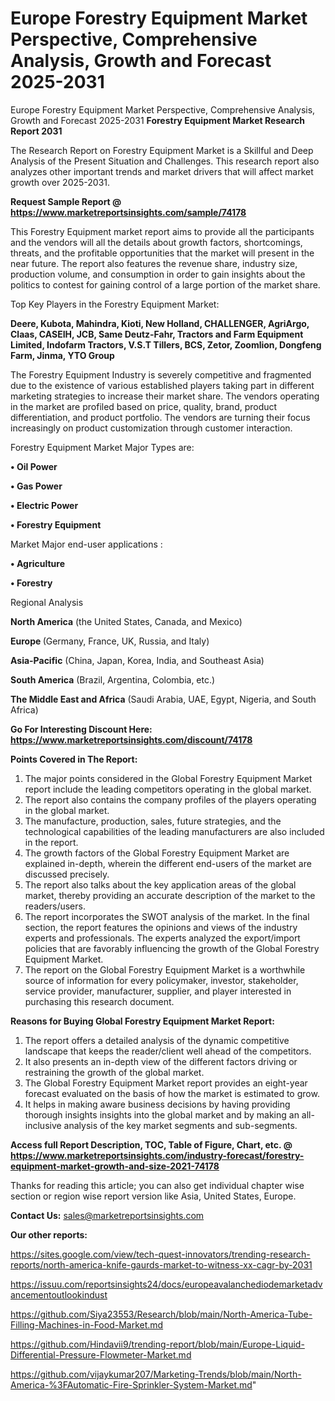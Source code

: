 # Europe Forestry Equipment Market Perspective, Comprehensive Analysis, Growth and Forecast 2025-2031
 Europe Forestry Equipment Market Perspective, Comprehensive Analysis, Growth and Forecast 2025-2031
<strong>Forestry Equipment Market Research Report 2031</strong>

The Research Report on Forestry Equipment Market is a Skillful and Deep Analysis of the Present Situation and Challenges. This research report also analyzes other important trends and market drivers that will affect market growth over 2025-2031.

<strong>Request Sample Report @ <a href=https://www.marketreportsinsights.com/sample/74178>https://www.marketreportsinsights.com/sample/74178</a></strong>

This Forestry Equipment market report aims to provide all the participants and the vendors will all the details about growth factors, shortcomings, threats, and the profitable opportunities that the market will present in the near future. The report also features the revenue share, industry size, production volume, and consumption in order to gain insights about the politics to contest for gaining control of a large portion of the market share.

Top Key Players in the Forestry Equipment Market:

<strong>Deere, Kubota, Mahindra, Kioti, New Holland, CHALLENGER, AgriArgo, Claas, CASEIH, JCB, Same Deutz-Fahr, Tractors and Farm Equipment Limited, Indofarm Tractors, V.S.T Tillers, BCS, Zetor, Zoomlion, Dongfeng Farm, Jinma, YTO Group</strong>

The Forestry Equipment Industry is severely competitive and fragmented due to the existence of various established players taking part in different marketing strategies to increase their market share. The vendors operating in the market are profiled based on price, quality, brand, product differentiation, and product portfolio. The vendors are turning their focus increasingly on product customization through customer interaction.

Forestry Equipment Market Major Types are:

<strong>• Oil Power

• Gas Power

• Electric Power

• Forestry Equipment</strong>

Market Major end-user applications :

<strong>• Agriculture

• Forestry</strong>

Regional Analysis

</u><strong><b>North America</b></strong> (the United States, Canada, and Mexico)

<strong><b>Europe </b></strong>(Germany, France, UK, Russia, and Italy)

<strong><b>Asia-Pacific</b></strong> (China, Japan, Korea, India, and Southeast Asia)

<strong><b>South America</b></strong> (Brazil, Argentina, Colombia, etc.)

<strong><b>The Middle East and Africa</b></strong> (Saudi Arabia, UAE, Egypt, Nigeria, and South Africa)

<strong>Go For Interesting Discount Here: <a href=https://www.marketreportsinsights.com/discount/74178>https://www.marketreportsinsights.com/discount/74178</a></strong>

<strong>Points Covered in The Report:</strong>
<ol>
  <li>The major points considered in the Global Forestry Equipment Market report include the leading competitors operating in the global market.</li>
  <li>The report also contains the company profiles of the players operating in the global market.</li>
  <li>The manufacture, production, sales, future strategies, and the technological capabilities of the leading manufacturers are also included in the report.</li>
  <li>The growth factors of the Global Forestry Equipment Market are explained in-depth, wherein the different end-users of the market are discussed precisely.</li>
  <li>The report also talks about the key application areas of the global market, thereby providing an accurate description of the market to the readers/users.</li>
  <li>The report incorporates the SWOT analysis of the market. In the final section, the report features the opinions and views of the industry experts and professionals. The experts analyzed the export/import policies that are favorably influencing the growth of the Global Forestry Equipment Market.</li>
  <li>The report on the Global Forestry Equipment Market is a worthwhile source of information for every policymaker, investor, stakeholder, service provider, manufacturer, supplier, and player interested in purchasing this research document.</li>
</ol>
<strong>Reasons for Buying Global Forestry Equipment Market Report:</strong>

<ol>
  <li>The report offers a detailed analysis of the dynamic competitive landscape that keeps the reader/client well ahead of the competitors.</li>
  <li>It also presents an in-depth view of the different factors driving or restraining the growth of the global market.</li>
  <li>The Global Forestry Equipment Market report provides an eight-year forecast evaluated on the basis of how the market is estimated to grow.</li>
  <li>It helps in making aware business decisions by having providing thorough insights insights into the global market and by making an all-inclusive analysis of the key market segments and sub-segments.</li>
</ol>
<strong>Access full Report Description, TOC, Table of Figure, Chart, etc. @ <a href=https://www.marketreportsinsights.com/industry-forecast/forestry-equipment-market-growth-and-size-2021-74178>https://www.marketreportsinsights.com/industry-forecast/forestry-equipment-market-growth-and-size-2021-74178</a></strong>


Thanks for reading this article; you can also get individual chapter wise section or region wise report version like Asia, United States, Europe.

<strong>Contact Us:</strong>
sales@marketreportsinsights.com

<strong>Our other reports:</strong>

<a href=https://sites.google.com/view/tech-quest-innovators/trending-research-reports/north-america-knife-gaurds-market-to-witness-xx-cagr-by-2031>https://sites.google.com/view/tech-quest-innovators/trending-research-reports/north-america-knife-gaurds-market-to-witness-xx-cagr-by-2031</a>

<a href=https://issuu.com/reportsinsights24/docs/europeavalanchediodemarketadvancementoutlookindust>https://issuu.com/reportsinsights24/docs/europeavalanchediodemarketadvancementoutlookindust</a>

<a href=https://github.com/Siya23553/Research/blob/main/North-America-Tube-Filling-Machines-in-Food-Market.md>https://github.com/Siya23553/Research/blob/main/North-America-Tube-Filling-Machines-in-Food-Market.md</a>

<a href=https://github.com/Hindavii9/trending-report/blob/main/Europe-Liquid-Differential-Pressure-Flowmeter-Market.md>https://github.com/Hindavii9/trending-report/blob/main/Europe-Liquid-Differential-Pressure-Flowmeter-Market.md</a>

<a href=https://github.com/vijaykumar207/Marketing-Trends/blob/main/North-America-%3FAutomatic-Fire-Sprinkler-System-Market.md>https://github.com/vijaykumar207/Marketing-Trends/blob/main/North-America-%3FAutomatic-Fire-Sprinkler-System-Market.md</a>"
